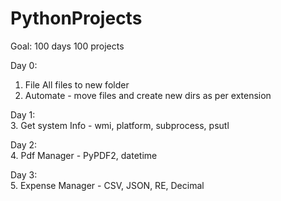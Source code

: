 # PythonProjects
Goal: 100 days 100 projects

Day 0:
1. File All files to new folder
2. Automate - move files and create new dirs as per extension

Day 1:  
  3. Get system Info - wmi, platform, subprocess, psutl

Day 2:  
4. Pdf Manager - PyPDF2, datetime

Day 3:  
5. Expense Manager - CSV, JSON, RE, Decimal 

